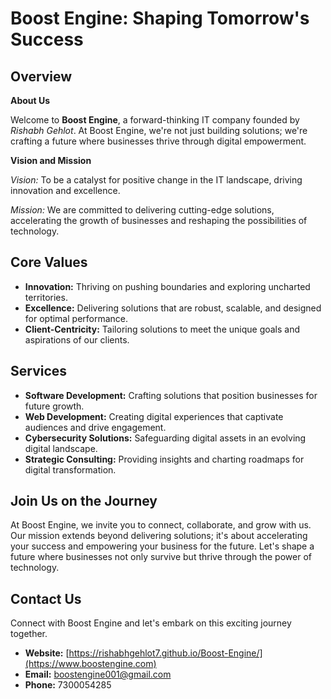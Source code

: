 # Boost Engine: Shaping Tomorrow's Success

## Overview

**About Us**

Welcome to **Boost Engine**, a forward-thinking IT company founded by *Rishabh Gehlot*. At Boost Engine, we're not just building solutions; we're crafting a future where businesses thrive through digital empowerment.

**Vision and Mission**

*Vision:* To be a catalyst for positive change in the IT landscape, driving innovation and excellence.

*Mission:* We are committed to delivering cutting-edge solutions, accelerating the growth of businesses and reshaping the possibilities of technology.

## Core Values

- **Innovation:** Thriving on pushing boundaries and exploring uncharted territories.
- **Excellence:** Delivering solutions that are robust, scalable, and designed for optimal performance.
- **Client-Centricity:** Tailoring solutions to meet the unique goals and aspirations of our clients.

## Services

- **Software Development:** Crafting solutions that position businesses for future growth.
- **Web Development:** Creating digital experiences that captivate audiences and drive engagement.
- **Cybersecurity Solutions:** Safeguarding digital assets in an evolving digital landscape.
- **Strategic Consulting:** Providing insights and charting roadmaps for digital transformation.

## Join Us on the Journey

At Boost Engine, we invite you to connect, collaborate, and grow with us. Our mission extends beyond delivering solutions; it's about accelerating your success and empowering your business for the future. Let's shape a future where businesses not only survive but thrive through the power of technology.

## Contact Us

Connect with Boost Engine and let's embark on this exciting journey together.

- **Website:** [https://rishabhgehlot7.github.io/Boost-Engine/](https://www.boostengine.com)
- **Email:** boostengine001@gmail.com
- **Phone:** 7300054285
